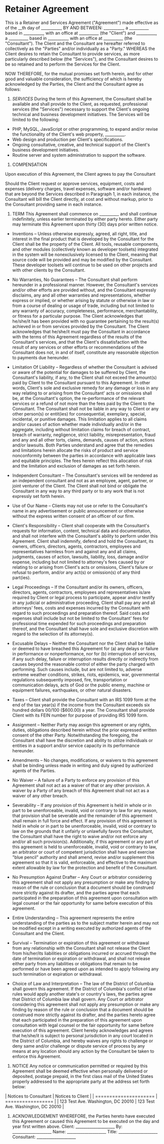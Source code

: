 # Retainer Agreement

This is a Retainer and Services Agreement ("Agreement") made effective as of 
the __th day of __________, BY AND BETWEEN: __________, a __________ based 
in __________, with an office at __________ (the "Client") and __________, 
a __________ based in __________, with an office at __________ (the "Consultant"). 
The Client and the Consultant are hereafter referred to collectively as the "Parties" 
and/or individually as a "Party." WHEREAS the Client desires to retain the 
Consultant to provide services, as more particularly described below (the 
"Services"), and the Consultant desires to be so retained and to perform the 
Services for the Client.

NOW THEREFORE, for the mutual promises set forth herein, and for other good and 
valuable consideration, the sufficiency of which is hereby acknowledged by the 
Parties, the Client and the Consultant agree as follows:

1. *SERVICES*
During the term of this Agreement, the Consultant shall be available and shall 
provide to the Client, as requested, professional services (the "Services") 
necessary to support the Client's ongoing technical and business development 
initiatives. The Services will be limited to the following:
  * PHP, MySQL, JavaScript or other programming, to expand and/or revise the functionality of the Client's web property, __________.
  * Web design and production per Client's specifications.
  * Ongoing consultative, creative, and technical support of the Client's business development initiatives.
  * Routine server and system administration to support the software.

1. COMPENSATION

Upon execution of this Agreement, the Client agrees to pay the Consultant 

Should the Client request or approve services, equipment, costs and expenses (delivery charges, travel
expenses, software and/or hardware) that are beyond the Services described in Paragraph 1, in each
instance, the Consultant will bill the Client directly, at cost and without markup, prior to the Consultant providing
same in each instance.
1. TERM
This Agreement shall commence on __________ and shall continue indefinitely, 
unless earlier terminated by either party hereto. Either party may terminate this 
Agreement upon thirty (30) days prior written notice.
  * Inventions – Unless otherwise expressly, agreed, all right, title, and interest in the final product that is
  developed by the Consultant for the Client shall be the property of the Client. All tools, reusable
  components, and other modules (collectively known as developer toolsets) integrated in the system
  will be nonexclusively licensed to the Client, meaning that source code will be provided and may be
  modified by the Consultant. These developer toolsets will continue to be used on other projects and with
  other clients by the Consultant.

  * No Warranties, No Guarantees – The Consultant shall perform hereunder in a professional manner.
  However, the Consultant's services and/or other efforts are provided without, and the Consultant expressly
  disclaims, any and all other warranties and representations, whether express or implied, or whether
  arising by statute or otherwise in law or from a course of dealing or usage of trade, including but not
  limited to any warranty of accuracy, completeness, performance, merchantability, or fitness for a
  particular purpose. The Client acknowledges that he/she/it has been provided with no guarantee
  pertaining to the result(s) achieved in or from services provided by the Consultant. The Client
  acknowledges that he/she/it must pay the Consultant in accordance with the terms of this Agreement
  regardless of the results of the Consultant's services, and that the Client's dissatisfaction with the result
  of any services or other efforts or recommendations of the Consultant does not, in and of itself, constitute
  any reasonable objection to payments due hereunder.

  * Limitation Of Liability – Regardless of whether the Consultant is advised or aware of the potential for
  damages to be suffered by Client, the Consultant's liability, if any, to the Client shall not exceed the
  amount(s) paid by Client to the Consultant pursuant to this Agreement. In other words, Client's sole and
  exclusive remedy for any damage or loss in any way relating to or arising from the Consultant' acts or
  omissions shall be, at the Consultant's option, the re-performance of the relevant services or a refund of
  not more than the fees paid by the Client to the Consultant. The Consultant shall not be liable in any way to
  Client or any other person(s) or entit(ies) for consequential, exemplary, special, incidental, or punitive
  damages. This limitation applies to all claims and/or causes of action whether made individually
  and/or in the aggregate, including without limitation claims for breach of contract, breach of warranty,
  negligence, strict liability, misrepresentation, fraud and any and all other torts, claims, demands,
  causes of action, actions and/or lawsuits. Both Parties understand and agree that the remedies and
  limitations herein allocate the risks of product and service nonconformity between the parties in
  accordance with applicable laws and equitable principles. The fees herein reflect this allocation of risk
  and the limitation and exclusion of damages as set forth herein.

  * Independent Consultant – The Consultant's services will be rendered as an independent consultant
  and not as an employee, agent, partner, or joint venturer of the Client. The Client shall not bind or
  obligate the Consultant in any way to any third party or to any work that is not expressly set forth herein.

  * Use of Our Name – Clients may not use or refer to the Consultant's name in any advertisement or public
  announcement or otherwise without the express written consent of an officer of our firm.

  * Client's Responsibility – Client shall cooperate with the Consultant's requests for information, content,
  technical data and documentation, and shall not interfere with the Consultant's ability to perform under
  this Agreement. Client shall indemnify, defend and hold the Consultant, its owners, officers, directors,
  agents, contractors, employees and representatives harmless from and against any and all claims,
  judgments, causes of action, lawsuits, liability, loss, damage and/or expense, including but not limited
  to attorney's fees caused by or relating to or arising from Client's acts or omissions, Client's failure or
  refusal to perform, and/or any act(s) or omission(s) of any third part(ies).

  * Legal Proceedings – If the Consultant and/or its owners, officers, directors, agents, contractors,
  employees and representatives is/are required by Client or legal process to participate, appear and/or
  testify in any judicial or administrative proceeding, Client shall pay any and all attorneys' fees, costs
  and expenses incurred by the Consultant with regard to such proceedings and preparation thereof. Said
  costs and expenses shall include but not be limited to the Consultant' fees for professional time
  expended for such proceedings and preparation thereof, and the Consultant shall have sole and
  exclusive discretion with regard to the selection of its attorney(s).

  * Excusable Delays – Neither the Consultant nor the Client shall be liable or deemed to have breached
  this Agreement for (a) any delays or failure in performance or nonperformance, nor for (b) interruption
  of services, if any such delay, failure or interruption results directly or indirectly from causes beyond
  the reasonable control of either the party charged with performing. Such causes include, but are not
  limited to, adverse extreme weather conditions, strikes, riots, epidemics, war, governmental
  regulations subsequently imposed, fire, transportation or communication delays, acts of God or the
  public enemy, machine or equipment failures, earthquakes, or other natural disasters.

  * Taxes – Client shall provide the Consultant with an IRS 1099 form at the end of the tax year(s) if the
  income from the Consultant exceeds six hundred dollars 00/100 ($600.00) a year. The Consultant shall
  provide Client with its FEIN number for purpose of providing IRS 1099 form.

  * Assignment – Neither Party may assign this agreement or any rights, duties, obligations described
  herein without the prior expressed written consent of the other Party. Notwithstanding the foregoing,
  the Consultant shall have the discretion and ability to utilize individuals or entities in a support and/or
  service capacity in its performance hereunder.

  * Amendments – No changes, modifications, or waivers to this agreement shall be binding unless
  made in writing and duly signed by authorized agents of the Parties.

  * No Waiver – A failure of a Party to enforce any provision of this Agreement shall not act as a waiver
  of that or any other provision. A waiver by a Party of any breach of this Agreement shall not act as a
  waiver of any other breach.

  * Severability – If any provision of this Agreement is held in whole or in part to be unenforceable,
  invalid, void or contrary to law for any reason, that provision shall be severable and the remainder of
  this agreement shall remain in full force and effect. If any provision of this agreement is held in whole
  or in part to be unenforceable, invalid, void or contrary to law on the grounds that it unfairly or
  unlawfully favors the Consultant, the Consultant shall have the right to waive and/or not enforce any and/or
  all such provision(s). Additionally, if this agreement or any part of this agreement is held to
  unenforceable, invalid, void or contrary to law, an arbitrator or court of competent jurisdiction shall
  have and exercise "blue pencil" authority and shall amend, revise and/or supplement this agreement
  so that it is valid, enforceable, and effective to the maximum extent allowable by law for the protection
  and benefit of the Consultant.

  * No Presumption Against Drafter – Any Court or arbitrator considering this agreement shall not
  apply any presumption or make any finding by reason of the rule or conclusion that a document
  should be construed more strictly against its drafter, and the parties agree that each participated in
  the preparation of this agreement upon consultation with legal counsel or the fair opportunity for same
  before execution of this agreement.

  * Entire Understanding – This agreement represents the entire understanding of the parties as to the
  subject matter herein and may not be modified except in a writing executed by authorized agents of
  the Consultant and the Client.

  * Survival – Termination or expiration of this agreement or withdrawal from any relationship with the
  Consultant shall not release the Client from his/her/its liabilities or obligations incurred or accrued
  through the date of termination or expiration or withdrawal, and shall not release either party from any
  liabilities or obligations that remain to be performed or have been agreed upon as intended to apply
  following any such termination or expiration or withdrawal.

  * Choice of Law and Interpretation – The law of the District of Columbia shall govern this agreement.
  If the District of Columbia's conflict of law rules would apply another state's or country's laws, the
  parties agree that District of Columbia law shall govern. Any Court or arbitrator considering this
  agreement shall not apply any presumption or make any finding by reason of the rule or conclusion
  that a document should be construed more strictly against its drafter, and the parties hereto agree
  that each participated in the preparation of this agreement upon consultation with legal counsel or the
  fair opportunity for same before execution of this agreement. Client hereby acknowledges and agrees
  that he/she/it is subject to personal jurisdiction in any court located in the District of Columbia, and
  hereby waives any rights to challenge or deny same and/or challenge or dispute service of process
  by any means at any location should any action by the Consultant be taken to enforce this Agreement.
1. NOTICE
Any notice or communication permitted or required by this Agreement shall be deemed effective when
personally delivered or deposited, postage prepaid, in the first class mail of the United States properly
addressed to the appropriate party at the address set forth below:

| Notices to Consultant | Notices to Client |
| ===================== | ================= |
| 123 Test Ave.
Washington, DC 20010  | 123 Test Ave.
Washington, DC 20010 |
1. ACKNOWLEDGEMENT
WHEREFORE, the Parties hereto have executed this Agreement or caused this 
Agreement to be executed on the day and year first written above.
Client: ____________________
By: ____________________
Name: ____________________
Title: ____________________
Consultant: ____________________

